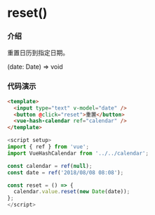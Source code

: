 # reset()

### 介绍

重置日历到指定日期。

(date: Date) => void

### 代码演示

```html
<template>
  <input type="text" v-model="date" />
  <button @click="reset">重置</button>
  <vue-hash-calendar ref="calendar" />
</template>
```

```js
<script setup>
import { ref } from 'vue';
import VueHashCalendar from '../../calendar';

const calendar = ref(null);
const date = ref('2018/08/08 08:08');

const reset = () => {
  calendar.value.reset(new Date(date));
};
</script>
```

